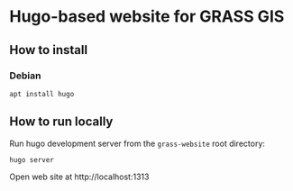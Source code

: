 # Hugo-based website for GRASS GIS

## How to install

### Debian

    apt install hugo

## How to run locally

Run hugo development server from the `grass-website` root directory:

    hugo server

Open web site at http://localhost:1313
